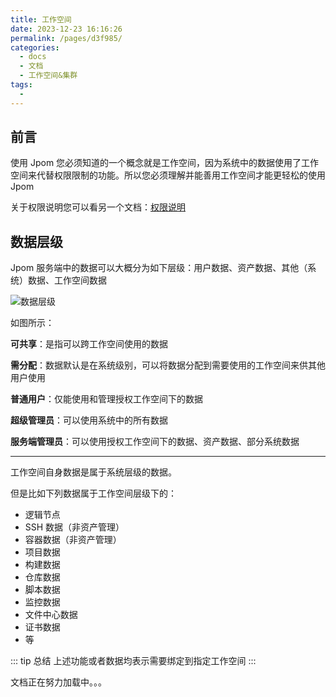 ```yaml
---
title: 工作空间
date: 2023-12-23 16:16:26
permalink: /pages/d3f985/
categories:
  - docs
  - 文档
  - 工作空间&集群
tags:
  - 
---
```


## 前言

使用 Jpom 您必须知道的一个概念就是工作空间，因为系统中的数据使用了工作空间来代替权限限制的功能。所以您必须理解并能善用工作空间才能更轻松的使用 Jpom


关于权限说明您可以看另一个文档：[权限说明](../020.用户&权限/00.权限说明.md)


## 数据层级

Jpom 服务端中的数据可以大概分为如下层级：用户数据、资产数据、其他（系统）数据、工作空间数据

![数据层级](/images/data-tree.png)

如图所示：

**可共享**：是指可以跨工作空间使用的数据

**需分配**：数据默认是在系统级别，可以将数据分配到需要使用的工作空间来供其他用户使用

**普通用户**：仅能使用和管理授权工作空间下的数据

**超级管理员**：可以使用系统中的所有数据

**服务端管理员**：可以使用授权工作空间下的数据、资产数据、部分系统数据

-----------

工作空间自身数据是属于系统层级的数据。

但是比如下列数据属于工作空间层级下的：

- 逻辑节点
- SSH 数据（非资产管理）
- 容器数据（非资产管理）
- 项目数据
- 构建数据
- 仓库数据
- 脚本数据
- 监控数据
- 文件中心数据
- 证书数据
- 等

::: tip 总结
上述功能或者数据均表示需要绑定到指定工作空间
:::


文档正在努力加载中。。。